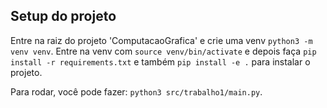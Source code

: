 ## Setup do projeto
Entre na raiz do projeto 'ComputacaoGrafica' e crie uma venv ```python3 -m venv venv```.
Entre na venv com ```source venv/bin/activate``` e depois faça ```pip install -r requirements.txt``` e também ```pip install -e .``` para instalar o projeto.

Para rodar, você pode fazer: ```python3 src/trabalho1/main.py```.